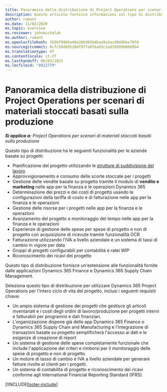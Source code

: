 ```yaml
---
title: Panoramica della distribuzione di Project Operations per scenari di materiali stoccati basati sulla produzione
description: Questo articolo fornisce informazioni sul tipo di distribuzione, Project Operations per scenari di materiali stoccati basati sulla produzione.
author: rumant
ms.date: 11/02/2020
ms.topic: overview
ms.reviewer: johnmichalak
ms.author: rumant
ms.openlocfilehash: fb5bf99b6a46e285d03bdbaa9a3acd9d4bbe70f0
ms.sourcegitcommit: 6cfc50d89528df977a8f6a55c1ad39d99800d9b4
ms.translationtype: HT
ms.contentlocale: it-IT
ms.lasthandoff: 06/03/2022
ms.locfileid: "8922779"
---
```

# <a name="project-operations-for-stockedproduction-based-scenarios-deployment-overview"></a>Panoramica della distribuzione di Project Operations per scenari di materiali stoccati basati sulla produzione

_**Si applica a:** Project Operations per scenari di materiali stoccati basati sulla produzione_


Questo tipo di distribuzione ha le seguenti funzionalità per le aziende basate su progetti:

- Pianificazione del progetto utilizzando le [strutture di suddivisione del lavoro](work-breakdown-structures.md)
- Approvvigionamento e consumo delle scorte stoccate per i progetti
- Gestione delle vendite basate su progetto tramite il modulo di **vendite e marketing** nelle app per la finanza e le operazioni Dynamics 365
- Determinazione dei prezzi e dei costi di progetto usando le configurazioni della tariffa di costo e di fatturazione nelle app per la finanza e le operazioni
- Gestione delle risorse per i progetti nelle app per la finanza e le operazioni
- Avanzamento del progetto e monitoraggio del tempo nelle app per la finanza e le operazioni
- Esperienze di gestione delle spese per spese di progetto e non di progetto con acquisizione di ricevute tramite funzionalità OCR
- Fatturazione utilizzando l'IVA a livello aziendale e un sistema di tassi di cambio in vigore per data
- Gruppi di progetti configurabili per contabilità e ratei WIP
- Riconoscimento dei ricavi del progetto

Questo tipo di distribuzione fornisce un'estensione alle funzionalità fornite dalle applicazioni Dynamics 365 Finance e Dynamics 365 Supply Chain Management.

Seleziona questo tipo di distribuzione per utilizzare Dynamics 365 Project Operations per l'intero ciclo di vita del progetto, inclusi i seguenti requisiti chiave:

- Un ampio sistema di gestione dei progetti che gestisce gli articoli inventariati e i costi degli ordini di lavoro/produzione per progetti interni e fatturabili per programmi e dati finanziari.
- L'organizzazione dispone già delle app Dynamics 365 Finance o Dynamics 365 Supply Chain and Manufacturing e l'integrazione di transazioni basate su progetto semplificherà l'accesso ai dati e le esigenze di creazione di report
- Un sistema di gestione delle spese completamente funzionale che include l'applicazione dei criteri e rimborsi per il monitoraggio delle spese di progetto e non di progetto.
- Un motore di tasso di cambio e IVA a livello aziendale per generare fatture rivolte ai clienti per i progetti.
- Un sistema di contabilità di progetto e riconoscimento dei ricavi conforme agli International Financial Reporting Standard (IFRS).



[!INCLUDE[footer-include](../includes/footer-banner.md)]